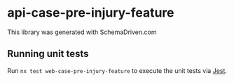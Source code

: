 
# api-case-pre-injury-feature

This library was generated with SchemaDriven.com

## Running unit tests

Run `nx test web-case-pre-injury-feature` to execute the unit tests via [Jest](https://jestjs.io).

